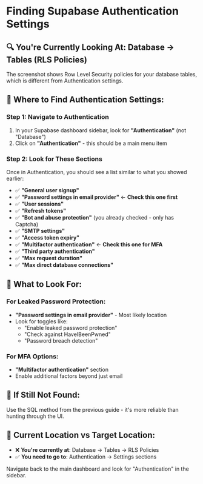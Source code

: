# Finding Supabase Authentication Settings

## 🔍 **You're Currently Looking At**: Database → Tables (RLS Policies)
The screenshot shows Row Level Security policies for your database tables, which is different from Authentication settings.

## 🎯 **Where to Find Authentication Settings**:

### Step 1: Navigate to Authentication
1. In your Supabase dashboard sidebar, look for **"Authentication"** (not "Database")
2. Click on **"Authentication"** - this should be a main menu item

### Step 2: Look for These Sections
Once in Authentication, you should see a list similar to what you showed earlier:
- ✅ **"General user signup"**
- ✅ **"Password settings in email provider"** ← **Check this one first**
- ✅ **"User sessions"**
- ✅ **"Refresh tokens"**
- ✅ **"Bot and abuse protection"** (you already checked - only has Captcha)
- ✅ **"SMTP settings"**
- ✅ **"Access token expiry"**
- ✅ **"Multifactor authentication"** ← **Check this one for MFA**
- ✅ **"Third party authentication"**
- ✅ **"Max request duration"**
- ✅ **"Max direct database connections"**

## 🎯 **What to Look For**:

### For Leaked Password Protection:
- **"Password settings in email provider"** - Most likely location
- Look for toggles like:
  - "Enable leaked password protection"
  - "Check against HaveIBeenPwned"
  - "Password breach detection"

### For MFA Options:
- **"Multifactor authentication"** section
- Enable additional factors beyond just email

## 🔧 **If Still Not Found**:
Use the SQL method from the previous guide - it's more reliable than hunting through the UI.

## 📍 **Current Location vs Target Location**:
- ❌ **You're currently at**: Database → Tables → RLS Policies
- ✅ **You need to go to**: Authentication → Settings sections

Navigate back to the main dashboard and look for "Authentication" in the sidebar.